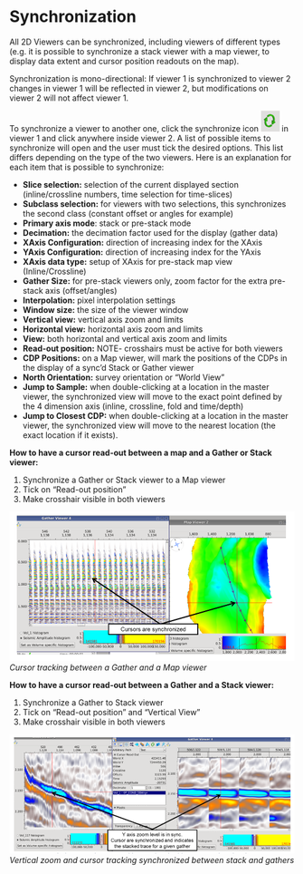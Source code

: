 # Synchronization

All 2D Viewers can be synchronized, including viewers of different types \(e.g. it is possible to synchronize a stack viewer with a map viewer, to display data extent and cursor position readouts on the map\).

Synchronization is mono-directional: If viewer 1 is synchronized to viewer 2 changes in viewer 1 will be reflected in viewer 2, but modifications on viewer 2 will not affect viewer 1.

To synchronize a viewer to another one, click the synchronize icon ![](../../.gitbook/assets/001_sync.png) in viewer 1 and click anywhere inside viewer 2. A list of possible items to synchronize will open and the user must tick the desired options. This list differs depending on the type of the two viewers. Here is an explanation for each item that is possible to synchronize:

* **Slice selection:** selection of the current displayed section \(inline/crossline numbers, time selection for time-slices\)
* **Subclass selection:** for viewers with two selections, this synchronizes the second class \(constant offset or angles for example\)
* **Primary axis mode**: stack or pre-stack mode 
* **Decimation:** the decimation factor used for the display \(gather data\)
* **XAxis Configuration:** direction of increasing index for the XAxis
* **YAxis Configuration:** direction of increasing index for the YAxis
* **XAxis data type:** setup of XAxis for pre-stack map view \(Inline/Crossline\)
* **Gather Size:** for pre-stack viewers only, zoom factor for the extra pre-stack axis \(offset/angles\)
* **Interpolation:** pixel interpolation settings
* **Window size:** the size of the viewer window
* **Vertical view:** vertical axis zoom and limits
* **Horizontal view:** horizontal axis zoom and limits
* **View:** both horizontal and vertical axis zoom and limits
* **Read-out position:** NOTE- crosshairs must be active for both viewers
* **CDP Positions:** on a Map viewer, will mark the positions of the CDPs in the display of a sync’d Stack or Gather viewer
* **North Orientation:** survey orientation or “World View”
* **Jump to Sample:** when double-clicking at a location in the master viewer, the synchronized view will move to the exact point defined by the 4 dimension axis \(inline, crossline, fold and time/depth\)
* **Jump to Closest CDP:** when double-clicking at a location in the master viewer, the synchronized view will move to the nearest location \(the exact location if it exists\).

**How to have a cursor read-out between a map and a Gather or Stack viewer:**

1. Synchronize a Gather or Stack viewer to a Map viewer
2. Tick on “Read-out position”
3. Make crosshair visible in both viewers

![](../../.gitbook/assets/002_sync.png) _Cursor tracking between a Gather and a Map viewer_

**How to have a cursor read-out between a Gather and a Stack viewer:**

1. Synchronize a Gather to Stack viewer
2. Tick on “Read-out position” and “Vertical View”
3. Make crosshair visible in both viewers

![](../../.gitbook/assets/004_sync.png) _Vertical zoom and cursor tracking synchronized between stack and gathers_

